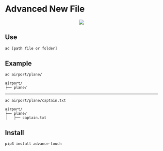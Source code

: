 # Advanced New File

<p align="center">
    <img src="https://cdn.rawgit.com/tanrax/terminal-AdvancedNewFile/master/demo.svg">
</p>

## Use

```bash
ad [path file or folder]
```

## Example

```bash
ad airport/plane/
```

```
airport/
├── plane/
```
---

```bash
ad airport/plane/captain.txt
```

```
airport/
├── plane/
│   ├── captain.txt
```


## Install

``` bash
pip3 install advance-touch
```
